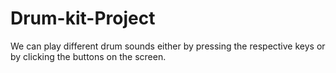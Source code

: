 # Drum-kit-Project
We can play different drum sounds either by pressing the respective keys or by clicking the  buttons on the screen.
